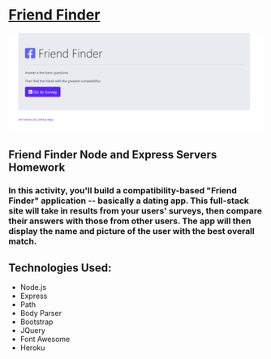 # [Friend Finder](https://creepy-nightmare-90962.herokuapp.com/)
![Friend Finder](app/public/assets/images/Capture.PNG)

## Friend Finder Node and Express Servers Homework
### In this activity, you'll build a compatibility-based "Friend Finder" application -- basically a dating app. This full-stack site will take in results from your users' surveys, then compare their answers with those from other users. The app will then display the name and picture of the user with the best overall match.

## Technologies Used:
  - Node.js
  - Express
  - Path
  - Body Parser
  - Bootstrap
  - JQuery
  - Font Awesome
  - Heroku